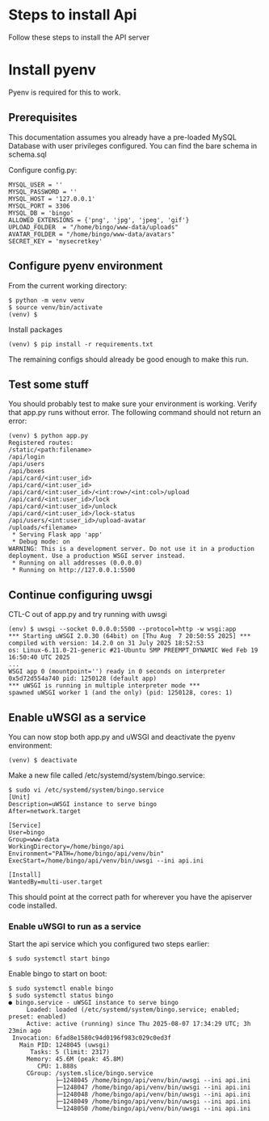 # Steps to install Api

Follow these steps to install the API server

# Install pyenv

Pyenv is required for this to work.

## Prerequisites

This documentation assumes you already have a pre-loaded MySQL Database with user privileges configured. You can find the bare schema in schema.sql

Configure config.py:
~~~
MYSQL_USER = ''
MYSQL_PASSWORD = ''
MYSQL_HOST = '127.0.0.1'
MYSQL_PORT = 3306
MYSQL_DB = 'bingo'
ALLOWED_EXTENSIONS = {'png', 'jpg', 'jpeg', 'gif'}
UPLOAD_FOLDER  = "/home/bingo/www-data/uploads"
AVATAR_FOLDER = "/home/bingo/www-data/avatars"
SECRET_KEY = 'mysecretkey'
~~~

## Configure pyenv environment
From the current working directory:
~~~
$ python -m venv venv
$ source venv/bin/activate
(venv) $
~~~
Install packages
~~~
(venv) $ pip install -r requirements.txt
~~~
The remaining configs should already be good enough to make this run.

## Test some stuff

You should probably test to make sure your environment is working. Verify that app.py runs without error. The following command should not return an error:
~~~
(venv) $ python app.py
Registered routes:
/static/<path:filename>
/api/login
/api/users
/api/boxes
/api/card/<int:user_id>
/api/card/<int:user_id>
/api/card/<int:user_id>/<int:row>/<int:col>/upload
/api/card/<int:user_id>/lock
/api/card/<int:user_id>/unlock
/api/card/<int:user_id>/lock-status
/api/users/<int:user_id>/upload-avatar
/uploads/<filename>
 * Serving Flask app 'app'
 * Debug mode: on
WARNING: This is a development server. Do not use it in a production deployment. Use a production WSGI server instead.
 * Running on all addresses (0.0.0.0)
 * Running on http://127.0.0.1:5500
~~~

## Continue configuring uwsgi

CTL-C out of app.py and try running with uwsgi

~~~
(env) $ uwsgi --socket 0.0.0.0:5500 --protocol=http -w wsgi:app
*** Starting uWSGI 2.0.30 (64bit) on [Thu Aug  7 20:50:55 2025] ***
compiled with version: 14.2.0 on 31 July 2025 18:52:53
os: Linux-6.11.0-21-generic #21-Ubuntu SMP PREEMPT_DYNAMIC Wed Feb 19 16:50:40 UTC 2025
...
WSGI app 0 (mountpoint='') ready in 0 seconds on interpreter 0x5d72d554a740 pid: 1250128 (default app)
*** uWSGI is running in multiple interpreter mode ***
spawned uWSGI worker 1 (and the only) (pid: 1250128, cores: 1)
~~~

## Enable uWSGI as a service

You can now stop both app.py and uWSGI and deactivate the pyenv environment:
~~~
(venv) $ deactivate
~~~
Make a new file called /etc/systemd/system/bingo.service:
~~~
$ sudo vi /etc/systemd/system/bingo.service
[Unit]
Description=uWSGI instance to serve bingo
After=network.target

[Service]
User=bingo
Group=www-data
WorkingDirectory=/home/bingo/api
Environment="PATH=/home/bingo/api/venv/bin"
ExecStart=/home/bingo/api/venv/bin/uwsgi --ini api.ini

[Install]
WantedBy=multi-user.target
~~~
This should point at the correct path for wherever you have the apiserver code installed.

### Enable uWSGI to run as a service

Start the api service which you configured two steps earlier:
~~~
$ sudo systemctl start bingo
~~~
Enable bingo to start on boot:
~~~
$ sudo systemctl enable bingo
$ sudo systemctl status bingo
● bingo.service - uWSGI instance to serve bingo
     Loaded: loaded (/etc/systemd/system/bingo.service; enabled; preset: enabled)
     Active: active (running) since Thu 2025-08-07 17:34:29 UTC; 3h 23min ago
 Invocation: 6fad8e1580c94d0196f983c029c0ed3f
   Main PID: 1248045 (uwsgi)
      Tasks: 5 (limit: 2317)
     Memory: 45.6M (peak: 45.8M)
        CPU: 1.888s
     CGroup: /system.slice/bingo.service
             ├─1248045 /home/bingo/api/venv/bin/uwsgi --ini api.ini
             ├─1248047 /home/bingo/api/venv/bin/uwsgi --ini api.ini
             ├─1248048 /home/bingo/api/venv/bin/uwsgi --ini api.ini
             ├─1248049 /home/bingo/api/venv/bin/uwsgi --ini api.ini
             └─1248050 /home/bingo/api/venv/bin/uwsgi --ini api.ini
~~~
